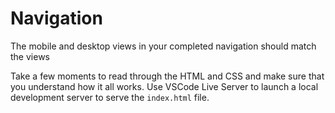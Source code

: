 # Navigation

The mobile and desktop views in your completed navigation should match the views

Take a few moments to read through the HTML and CSS and make sure that you understand how it all works. Use VSCode Live Server to launch a local development server to serve the `index.html` file.
